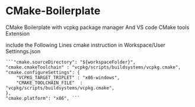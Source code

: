 # CMake-Boilerplate
CMake Boilerplate with vcpkg package manager And VS code CMake tools Extension 

include the Following Lines cmake instruction in Workspace/User Settinngs.json
    
    ```"cmake.sourceDirectory": "${workspaceFolder}",
    "cmake.cmakeToolchain" : "vcpkg/scripts/buildsystems/vcpkg.cmake",
    "cmake.configureSettings": {
        "VCPKG_TARGET_TRIPLET" : "x86-windows",
        "CMAKE_TOOLCHAIN_FILE"  : "vcpkg/scripts/buildsystems/vcpkg.cmake",
    },
    "cmake.platform": "x86", ```
